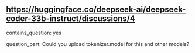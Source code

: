 ## https://huggingface.co/deepseek-ai/deepseek-coder-33b-instruct/discussions/4

contains_question: yes

question_part: Could you upload tokenizer.model for this and other models?